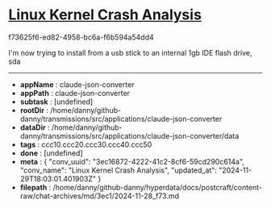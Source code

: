 # [Linux Kernel Crash Analysis](https://claude.ai/chat/3ec16872-4222-41c2-8cf6-59cd290c614a)

f73625f6-ed82-4958-bc6a-f6b594a54dd4

I'm now trying to install from a usb stick to an internal 1gb IDE flash drive, sda

---

* **appName** : claude-json-converter
* **appPath** : claude-json-converter
* **subtask** : [undefined]
* **rootDir** : /home/danny/github-danny/transmissions/src/applications/claude-json-converter
* **dataDir** : /home/danny/github-danny/transmissions/src/applications/claude-json-converter/data
* **tags** : ccc10.ccc20.ccc30.ccc40.ccc50
* **done** : [undefined]
* **meta** : {
  "conv_uuid": "3ec16872-4222-41c2-8cf6-59cd290c614a",
  "conv_name": "Linux Kernel Crash Analysis",
  "updated_at": "2024-11-29T18:03:01.401903Z"
}
* **filepath** : /home/danny/github-danny/hyperdata/docs/postcraft/content-raw/chat-archives/md/3ec1/2024-11-28_f73.md